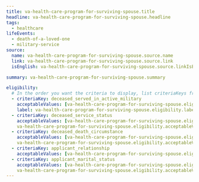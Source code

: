 ```yaml
---
title: va-health-care-program-for-surviving-spouse.title
headline: va-health-care-program-for-surviving-spouse.headline
tags:
  - healthcare
lifeEvents:
  - death-of-a-loved-one
  - military-service
source:
  name: va-health-care-program-for-surviving-spouse.source.name
  link: va-health-care-program-for-surviving-spouse.source.link
  isEnglish: va-health-care-program-for-surviving-spouse.source.linkIsEnglish

summary: va-health-care-program-for-surviving-spouse.summary

eligibility:
  # In the order you want the criteria to display, list criteriaKeys from the csv here, each followed by a comma-separated list of which values indicate eligibility for that criteria. Wrap individual values in quotes if they have inner commas.
  - criteriaKey: deceased_served_in_active_military
    acceptableValues: [va-health-care-program-for-surviving-spouse.eligibility.acceptableValues]
    label: va-health-care-program-for-surviving-spouse.eligibility.label
  - criteriaKey: deceased_service_status
    acceptableValues: [va-health-care-program-for-surviving-spouse.eligibility.acceptableValues1, 
    va-health-care-program-for-surviving-spouse.eligibility.acceptableValues2]
  - criteriaKey: deceased_death_circumstance
    acceptableValues: [va-health-care-program-for-surviving-spouse.eligibility.acceptableValues3, 
    va-health-care-program-for-surviving-spouse.eligibility.acceptableValues4]
  - criteriaKey: applicant_relationship
    acceptableValues: [va-health-care-program-for-surviving-spouse.eligibility.acceptableValues5]
  - criteriaKey: applicant_marital_status
    acceptableValues: [va-health-care-program-for-surviving-spouse.eligibility.acceptableValues6, 
    va-health-care-program-for-surviving-spouse.eligibility.acceptableValues7]
---
```

